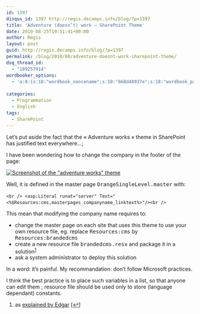 ```yaml
---
id: 1397
disqus_id: 1397 http://regis.decamps.info/blog/?p=1397
title: 'Adventure (doesn’t) work – SharePoint Theme'
date: 2010-08-25T19:51:41+00:00
author: Régis
layout: post
guid: http://regis.decamps.info/blog/?p=1397
permalink: /blog/2010/08/adventure-doesnt-work-sharepoint-theme/
dsq_thread_id:
  - "189257914"
wordbooker_options:
  - 'a:8:{s:18:"wordbook_noncename";s:10:"668d48937e";s:18:"wordbook_page_post";s:4:"-100";s:18:"wordbook_orandpage";s:1:"2";s:23:"wordbook_default_author";s:1:"1";s:23:"wordbook_extract_length";s:3:"256";s:19:"wordbook_actionlink";s:3:"300";s:18:"wordbook_attribute";s:0:"";s:29:"wordbooker_status_update_text";s:33:"New blog post :  %title% - %link%";}'

categories:
  - Programmation
  - English
tags:
  - SharePoint
---
```

Let’s put aside the fact that the « Adventure works » theme in SharePoint has justified text everywhere…;

I have been wondering how to change the company in the footer of the page:
  
[<img class="alignnone size-medium wp-image-1398" title="adventure screenshot" src="/blog/wp-content/uploads/2010/08/adventure_screenshot-350x236.png" alt="Screenshot of the &quot;adventure works&quot; theme" width="350" height="236" srcset="/blog/wp-content/uploads/2010/08/adventure_screenshot-350x236.png 350w, /blog/wp-content/uploads/2010/08/adventure_screenshot.png 994w" sizes="(max-width: 350px) 100vw, 350px" />](/blog/wp-content/uploads/2010/08/adventure_screenshot.png)

Well, it is defined in the master page <tt>OrangeSingleLevel.master</tt> with:
  
`<br />
<asp:Literal runat="server" Text="<%$Resources:cms,masterpages_companyname_linktext%>"/><br />
` 

This mean that modifying the company name requires to:

  * change the master page on each site that uses this theme to use your own resource file, eg. replace <tt>Resources:cms</tt> by <tt>Resources:brandedcms</tt>
  * create a new resource file <tt>brandedcms.resx</tt> and package it in a solution<sup><a href="#footnote_0_1397" id="identifier_0_1397" class="footnote-link footnote-identifier-link" title="as explained by Edgar">1</a></sup>
  * ask a system administrator to deploy this solution

In a word: it’s painful. My recommandation: don’t follow Microsoft practices.

I think the best practice is to place such variables in a list, so that anyone can edit them ; resource file should be used only to store (language dependant) constants.

<ol class="footnotes">
  <li id="footnote_0_1397" class="footnote">
    as <a href="http://blog.nftinside.com/post/2009/03/11/CustomSiteActionxml-pour-site-de-publication-%3A-fichier-de-ressource-obligatoire">explained by Edgar</a> [<a href="#identifier_0_1397" class="footnote-link footnote-back-link">&#8617;</a>]
  </li>
</ol>
